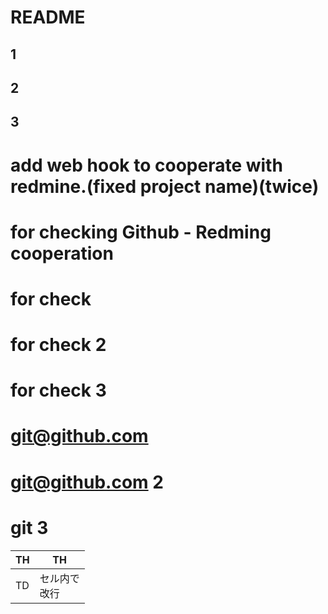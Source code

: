 # README
## 1
## 2
## 3

# add web hook to cooperate with redmine.(fixed project name)(twice)
# for checking Github - Redming cooperation
# for check
# for check 2
# for check 3
# git@github.com
# git@github.com 2
# git 3


|  TH  |  TH  |
| ---- | ---- |
|  TD  |  セル内で<br>改行  |
